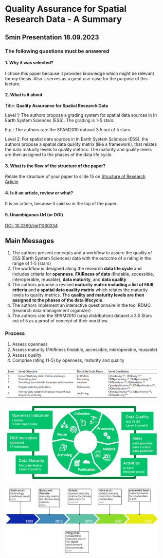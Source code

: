 # Quality Assurance for Spatial Research Data - A Summary

## 5min Presentation 18.09.2023

### The following questions must be answered

#### 1. Why it was selected?

I chose this paper because it provides knowledge which might be relevant for my thesis. Also it serves as a great use-case for the purpose of this lecture.

#### 2. What is it about

Title: **Quality Assurance for Spatial Research Data**

Level 1: The authors propose a grading system for spatial data sources in In Earth System Sciences (ESS). The grading is 1-5 stars.

E.g.: The authors rate the SPAM2010 dataset 3.5 out of 5 stars.

Level 2: For spatial data sources in In Earth System Sciences (ESS), the authors propose a spatial data quality matrix (like a framework), that relates the data maturity levels to quality metrics. The maturity and quality levels are then assigned to the phases of the data life cycle.

#### 3. What is the flow of the structure of the paper?

Relate the structure of your paper to slide 15 on [Structure of Research Article](./1-CTCS-OverviewTask-120923.pdf).

#### 4. Is it an article, review or what?

It is an article, because it said so in the top of the paper.

#### 5. Unambiguous Url (or DOI)

[DOI: 10.3390/ijgi11060334](https://www.researchgate.net/publication/361076438_Quality_Assurance_for_Spatial_Research_Data)

## Main Messages

1. The authors  present concepts and a workﬂow to assure the quality of ESS (Earth System Sciences) data with the outcome of a rating in the range of 1-5 (stars)
2. The workflow is designed along the research **data life cycle** and includes criteria for **openness**, **FAIRness of data** (ﬁndable, accessible, interoperable, reusable), **data maturity**, and **data quality**
3. The authors propose a revised **maturity matrix including a list of FAIR criteria** and **a spatial data quality matrix** which relates the maturity levels to quality metrics. The **quality and maturity levels are then assigned to the phases of the data lifecycle**.
4. The authors implement an interactive questionnaire in the tool RDMO (research data management organizer)
5. The authors rate the SPAM2010 (crop distribution) dataset a 3,5 Stars out of 5 as a proof of concept of their workflow

### Process

1. Assess openness
2. Assess maturity (FAIRness ﬁndable, accessible, interoperable, reusable)
3. Assess quality
4. Comprise rating (1-5) by openness, maturity and quality

![Rating](./rating.png)

![data-lifecycle](./data-lifecycle.png)

![timeline](./timeline.png)
